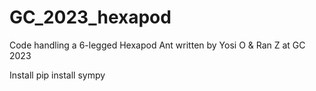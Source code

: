 # GC_2023_hexapod

Code handling a 6-legged Hexapod Ant written by Yosi O & Ran Z at GC 2023

Install
pip install sympy
